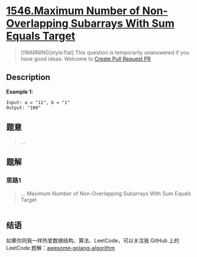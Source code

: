 # [1546.Maximum Number of Non-Overlapping Subarrays With Sum Equals Target][title]

> [!WARNING|style:flat]
> This question is temporarily unanswered if you have good ideas. Welcome to [Create Pull Request PR](https://github.com/kylesliu/awesome-golang-algorithm)

## Description

**Example 1:**

```
Input: a = "11", b = "1"
Output: "100"
```

## 题意
> ...

## 题解

### 思路1
> ...
Maximum Number of Non-Overlapping Subarrays With Sum Equals Target
```go
```


## 结语

如果你同我一样热爱数据结构、算法、LeetCode，可以关注我 GitHub 上的 LeetCode 题解：[awesome-golang-algorithm][me]

[title]: https://leetcode.com/problems/maximum-number-of-non-overlapping-subarrays-with-sum-equals-target/
[me]: https://github.com/kylesliu/awesome-golang-algorithm

